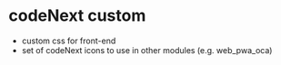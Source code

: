 codeNext custom
===============

* custom css for front-end
* set of codeNext icons to use in other modules (e.g. web_pwa_oca)